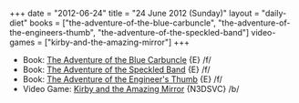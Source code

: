 +++
date = "2012-06-24"
title = "24 June 2012 (Sunday)"
layout = "daily-diet"
books = ["the-adventure-of-the-blue-carbuncle", "the-adventure-of-the-engineers-thumb", "the-adventure-of-the-speckled-band"]
video-games = ["kirby-and-the-amazing-mirror"]
+++


* Book: [The Adventure of the Blue Carbuncle](/books/the-adventure-of-the-blue-carbuncle) {E} /f/
* Book: [The Adventure of the Speckled Band](/books/the-adventure-of-the-speckled-band) {E} /f/
* Book: [The Adventure of the Engineer's Thumb](/books/the-adventure-of-the-engineers-thumb) {E} /f/
* Video Game: [Kirby and the Amazing Mirror](/video-games/kirby-and-the-amazing-mirror) {N3DSVC} /b/
